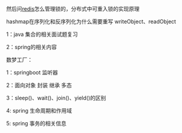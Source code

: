 然后问[redis](https://www.nowcoder.com/jump/super-jump/word?word=redis)怎么管理锁的，分布式中可重入锁的实现原理

hashmap在序列化和反序列化为什么需要重写 writeObject、readObject



1：java 集合的相关面试题复习



2：spring的相关内容



数梦工厂：

1：springboot 监听器



2：面向对象   封装 继承  多态



3：sleep()、wait()、join()、yield()的区别



4: spring 生命周期和作用域



5: spring 事务的相关信息



